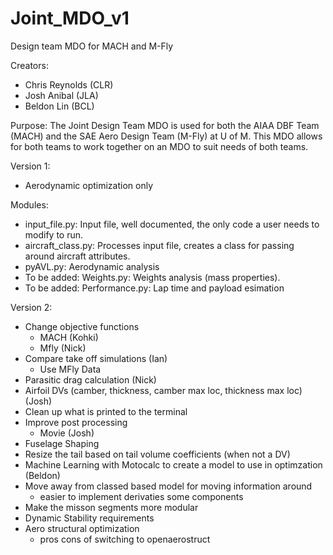 # Joint_MDO_v1
Design team MDO for MACH and M-Fly

Creators:
- Chris Reynolds (CLR)
- Josh Anibal (JLA)
- Beldon Lin (BCL)

Purpose: The Joint Design Team MDO is used for both the AIAA DBF Team (MACH) and the SAE Aero Design Team (M-Fly) at U of M. 
This MDO allows for both teams to work together on an MDO to suit needs of both teams.

Version 1:
- Aerodynamic optimization only 

Modules:
- input_file.py: Input file, well documented, the only code a user needs to modify to run.
- aircraft_class.py: Processes input file, creates a class for passing around aircraft attributes.
- pyAVL.py: Aerodynamic analysis
- To be added: Weights.py: Weights analysis (mass properties).
- To be added: Performance.py: Lap time and payload esimation



Version 2:


- Change objective functions
	- MACH (Kohki)
	- Mfly (Nick)
- Compare take off simulations (Ian)
	- Use MFly Data
- Parasitic drag calculation (Nick)
- Airfoil DVs (camber, thickness, camber max loc, thickness max loc) (Josh)
- Clean up what is printed to the terminal 
- Improve post processing
	- Movie (Josh)
- Fuselage Shaping
- Resize the tail based on tail volume coefficients (when not a DV)
- Machine Learning with Motocalc to create a model to use in optimzation (Beldon)
- Move away from classed based model for moving information around 
	- easier to implement derivaties some components
- Make the misson segments more modular 
- Dynamic Stability requirements 
- Aero structural optimization 
	- pros cons of switching to openaerostruct 




